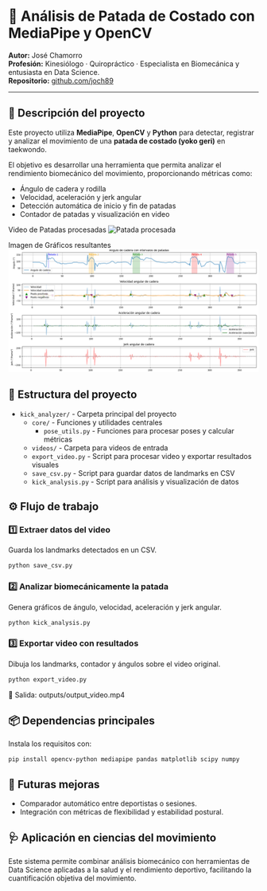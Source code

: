 # 🥋 Análisis de Patada de Costado con MediaPipe y OpenCV

**Autor:** José Chamorro  
**Profesión:** Kinesiólogo · Quiropráctico · Especialista en Biomecánica y entusiasta en Data Science.  
**Repositorio:** [github.com/joch89](https://github.com/joch89)

---

## 🎯 Descripción del proyecto

Este proyecto utiliza **MediaPipe**, **OpenCV** y **Python** para detectar, registrar y analizar el movimiento de una **patada de costado (yoko geri)** en taekwondo.

El objetivo es desarrollar una herramienta que permita analizar el rendimiento biomecánico del movimiento, proporcionando métricas como:

- Ángulo de cadera y rodilla  
- Velocidad, aceleración y jerk angular  
- Detección automática de inicio y fin de patadas  
- Contador de patadas y visualización en video  

Video de Patadas procesadas
![Patada procesada](imagenes/patadas_costado.gif)

Imagen de Gráficos resultantes
![gráfico](imagenes/Figure_1.png)

## 🧩 Estructura del proyecto

- `kick_analyzer/` - Carpeta principal del proyecto  
  - `core/` - Funciones y utilidades centrales  
    - `pose_utils.py` - Funciones para procesar poses y calcular métricas  
  - `videos/` - Carpeta para videos de entrada 
  - `export_video.py` - Script para procesar video y exportar resultados visuales  
  - `save_csv.py` - Script para guardar datos de landmarks en CSV  
  - `kick_analysis.py` - Script para análisis y visualización de datos


## ⚙️ Flujo de trabajo

### 1️⃣ Extraer datos del video
Guarda los landmarks detectados en un CSV.

```bash
python save_csv.py
```

### 2️⃣ Analizar biomecánicamente la patada
Genera gráficos de ángulo, velocidad, aceleración y jerk angular.

```bash
python kick_analysis.py
```

### 3️⃣ Exportar video con resultados

Dibuja los landmarks, contador y ángulos sobre el video original.
```bash
python export_video.py
```

🎥 Salida: outputs/output_video.mp4



## 📦 Dependencias principales

Instala los requisitos con:
```bash
pip install opencv-python mediapipe pandas matplotlib scipy numpy
```


## 🧠 Futuras mejoras
- Comparador automático entre deportistas o sesiones.
- Integración con métricas de flexibilidad y estabilidad postural.



## 🩺 Aplicación en ciencias del movimiento

Este sistema permite combinar análisis biomecánico con herramientas de Data Science aplicadas a la salud y el rendimiento deportivo, facilitando la cuantificación objetiva del movimiento.



